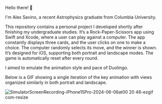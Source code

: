 
Hello there! 👋

I'm Alex Savino, a recent Astrophysics graduate from Columbia University.

This repository contains a personal project I developed shortly after finishing my undergraduate studies. It’s a Rock-Paper-Scissors app using Swift and Xcode, where a user can play against a computer. The app constantly displays three cards, and the user clicks on one to make a choice. The computer randomly selects its move, and the winner is shown. It’s designed for iOS, supporting both portrait and landscape modes. The game is automatically reset after every round.

I aimed to emulate the animation style and pace of Duolingo.

Below is a GIF showing a single iteration of the key animation with views organized similarly in both portrait and landscape.

![SimulatorScreenRecording-iPhone15Pro-2024-06-06at00 20 48-ezgif com-resize](https://github.com/alexsavino/RPS/assets/74523577/ecab96c5-5536-44fd-a153-de6d45e1004f)

